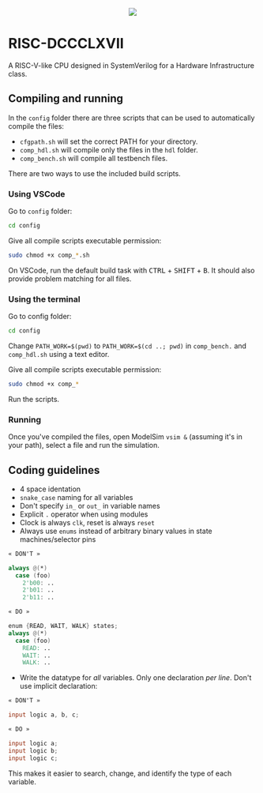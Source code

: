 <p align="center">
  <img src="https://i.imgur.com/epw8sfM.png"/>
</p>

# RISC-DCCCLXVII
A RISC-V-like CPU designed in SystemVerilog for a Hardware Infrastructure class.

## Compiling and running
In the `config` folder there are three scripts that can be used to automatically compile the files:  
* `cfgpath.sh` will set the correct PATH for your directory.  
* `comp_hdl.sh` will compile only the files in the `hdl` folder.  
* `comp_bench.sh` will compile all testbench files.

There are two ways to use the included build scripts.
### Using VSCode
Go to `config` folder:

```zsh
cd config
``` 

Give all compile scripts executable permission:

```zsh
sudo chmod +x comp_*.sh
```

On VSCode, run the default build task with <kbd>CTRL</kbd> + <kbd>SHIFT</kbd> + <kbd>B</kbd>. It should also provide problem matching for all files.
### Using the terminal
Go to config folder:

```zsh
cd config
``` 

Change `PATH_WORK=$(pwd)` to `PATH_WORK=$(cd ..; pwd)` in `comp_bench.` and `comp_hdl.sh` using a text editor.

Give all compile scripts executable permission:

```zsh
sudo chmod +x comp_*
```
Run the scripts.

### Running
Once you've compiled the files, open ModelSim `vsim &` (assuming it's in your path), select a file and run the simulation.

## Coding guidelines

* 4 space identation
* `snake_case` naming for all variables
* Don't specify `in_` or `out_` in variable names
* Explicit `.` operator when using modules
* Clock is always `clk`, reset is always `reset`
* Always use `enums` instead of arbitrary binary values in state machines/selector pins
```verilog
« DON'T »

always @(*)
  case (foo)
    2'b00: ..
    2'b01: ..
    2'b11: ..
```

```verilog
« DO »

enum {READ, WAIT, WALK} states;
always @(*)
  case (foo)
    READ: ..
    WAIT: ..
    WALK: ..
```
* Write the datatype for *all* variables. Only one declaration *per line*. Don't use implicit declaration:
```verilog
« DON'T »

input logic a, b, c;
```
```verilog
« DO »

input logic a;
input logic b;
input logic c;
```
This makes it easier to search, change, and identify the type of each variable.
